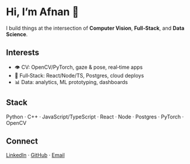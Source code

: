 # Hi, I’m Afnan 👋

I build things at the intersection of **Computer Vision**, **Full‑Stack**, and **Data Science**.

## Interests
- 👁️ CV: OpenCV/PyTorch, gaze & pose, real‑time apps
- 🧩 Full‑Stack: React/Node/TS, Postgres, cloud deploys
- 📊 Data: analytics, ML prototyping, dashboards

## Stack
Python · C++ · JavaScript/TypeScript · React · Node · Postgres · PyTorch · OpenCV

## Connect
[LinkedIn](https://www.linkedin.com/in/afnan214/) · [GitHub](https://github.com/Afnan214) · [Email](mailto:afnan.ebrahim214@gmail.com)
